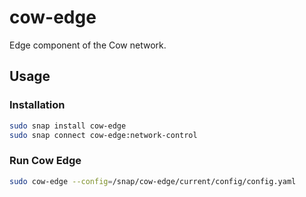 # cow-edge

Edge component of the Cow network.

## Usage

### Installation

```bash
sudo snap install cow-edge
sudo snap connect cow-edge:network-control
```

### Run Cow Edge

```bash
sudo cow-edge --config=/snap/cow-edge/current/config/config.yaml
```
